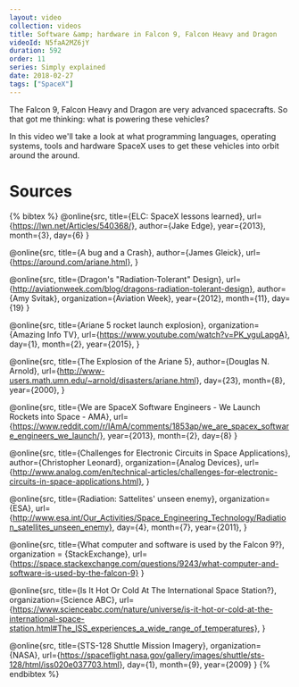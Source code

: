 ```yaml
---
layout: video
collection: videos
title: Software &amp; hardware in Falcon 9, Falcon Heavy and Dragon
videoId: N5faA2MZ6jY
duration: 592
order: 11
series: Simply explained
date: 2018-02-27
tags: ["SpaceX"]
---
```


The Falcon 9, Falcon Heavy and Dragon are very advanced spacecrafts. So that got me thinking: what is powering these vehicles?

In this video we'll take a look at what programming languages, operating systems, tools and hardware SpaceX uses to get these vehicles into orbit around the around.

# Sources
{% bibtex %}
@online{src,
    title={ELC: SpaceX lessons learned},
    url={https://lwn.net/Articles/540368/},
    author={Jake Edge},
    year={2013},
    month={3},
    day={6}
}

@online{src,
    title={A bug and a Crash},
    author={James Gleick},
    url={https://around.com/ariane.html},
}

@online{src,
    title={Dragon's "Radiation-Tolerant" Design},
    url={http://aviationweek.com/blog/dragons-radiation-tolerant-design},
    author={Amy Svitak},
    organization={Aviation Week},
    year={2012},
    month={11},
    day={19}
}

@online{src,
    title={Ariane 5 rocket launch explosion},
    organization={Amazing Info TV},
    url={https://www.youtube.com/watch?v=PK_yguLapgA},
    day={1},
    month={2},
    year={2015},
}

@online{src,
    title={The Explosion of the Ariane 5},
    author={Douglas N. Arnold},
    url={http://www-users.math.umn.edu/~arnold/disasters/ariane.html},
    day={23},
    month={8},
    year={2000},
}

@online{src,
    title={We are SpaceX Software Engineers - We Launch Rockets into Space - AMA},
    url={https://www.reddit.com/r/IAmA/comments/1853ap/we_are_spacex_software_engineers_we_launch/},
    year={2013},
    month={2},
    day={8}
}

@online{src,
    title={Challenges for Electronic Circuits in Space Applications},
    author={Christopher Leonard},
    organization={Analog Devices},
    url={http://www.analog.com/en/technical-articles/challenges-for-electronic-circuits-in-space-applications.html},
}

@online{src,
    title={Radiation: Sattelites' unseen enemy},
    organization={ESA},
    url={http://www.esa.int/Our_Activities/Space_Engineering_Technology/Radiation_satellites_unseen_enemy},
    day={4},
    month={7},
    year={2011},
}

@online{src,
    title={What computer and software is used by the Falcon 9?},
    organization = {StackExchange},
    url={https://space.stackexchange.com/questions/9243/what-computer-and-software-is-used-by-the-falcon-9}
}

@online{src,
    title={Is It Hot Or Cold At The International Space Station?},
    organization={Science ABC},
    url={https://www.scienceabc.com/nature/universe/is-it-hot-or-cold-at-the-international-space-station.html#The_ISS_experiences_a_wide_range_of_temperatures},
}

@online{src,
    title={STS-128 Shuttle Mission Imagery},
    organization={NASA},
    url={https://spaceflight.nasa.gov/gallery/images/shuttle/sts-128/html/iss020e037703.html},
    day={1},
    month={9},
    year={2009}
}
{% endbibtex %}